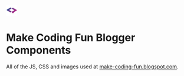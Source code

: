 <img src="logo.png" width="30px">
<h1><b>Make Coding Fun Blogger Components</b></h1>
All of the JS, CSS and images used at <a href="https://make-coding-fun.blogspot.com/" target="_blank">make-coding-fun.blogspot.com</a>.
